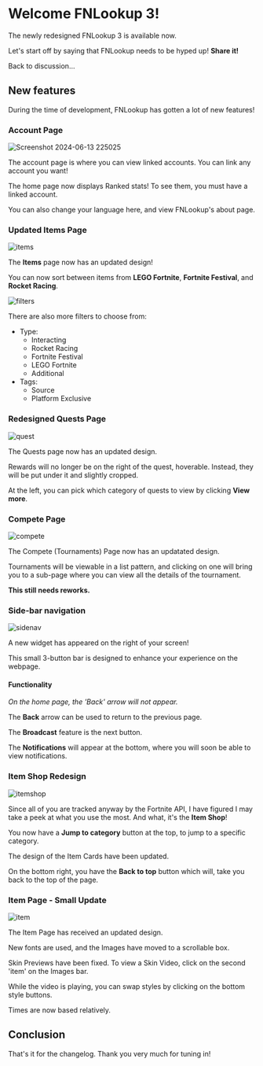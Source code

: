 # Welcome FNLookup 3!

The newly redesigned FNLookup 3 is available now.

Let's start off by saying that FNLookup needs to be hyped up!
**Share it!**

Back to discussion...

## New features

During the time of development, FNLookup has gotten a lot of new features!

### Account Page

![Screenshot 2024-06-13 225025](Screenshot%202024-06-13%20225025.png)

The account page is where you can view linked accounts.
You can link any account you want!

The home page now displays Ranked stats! To see them, you must have a linked account.

You can also change your language here, and view FNLookup's about page.

### Updated Items Page 

![items](items.png)

The **Items** page now has an updated design!

You can now sort between items from **LEGO Fortnite**, **Fortnite Festival**, and **Rocket Racing**.

![filters](filters.png)

There are also more filters to choose from:

- Type:
    - Interacting
    - Rocket Racing
    - Fortnite Festival
    - LEGO Fortnite
    - Additional
- Tags:
    - Source
    - Platform Exclusive

### Redesigned Quests Page

![quest](quest.png)

The Quests page now has an updated design.

Rewards will no longer be on the right of the quest, hoverable. Instead, they will be put under it and slightly cropped.

At the left, you can pick which category of quests to view by clicking **View more**.

### Compete Page

![compete](compete.png)

The Compete (Tournaments) Page now has an updatated design.

Tournaments will be viewable in a list pattern, and clicking on one will bring you to a sub-page where you can view all the details of the tournament.

**This still needs reworks.**

### Side-bar navigation

![sidenav](sidenav.png)

A new widget has appeared on the right of your screen!

This small 3-button bar is designed to enhance your experience on the webpage.

#### Functionality

*On the home page, the 'Back' arrow will not appear.*

The **Back** arrow can be used to return to the previous page.

The **Broadcast** feature is the next button.

The **Notifications** will appear at the bottom, where you will soon be able to view notifications.

### Item Shop Redesign

![itemshop](itemshop.png)

Since all of you are tracked anyway by the Fortnite API, I have figured I may take a peek at what you use the most. And what, it's the **Item Shop**!

You now have a **Jump to category** button at the top, to jump to a specific category.

The design of the Item Cards have been updated.

On the bottom right, you have the **Back to top** button which will, take you back to the top of the page.

### Item Page - Small Update

![item](item.png)

The Item Page has received an updated design.

New fonts are used, and the Images have moved to a scrollable box.

Skin Previews have been fixed. To view a Skin Video, click on the second 'item' on the Images bar.

While the video is playing, you can swap styles by clicking on the bottom style buttons.

Times are now based relatively.

## Conclusion

That's it for the changelog. Thank you very much for tuning in!